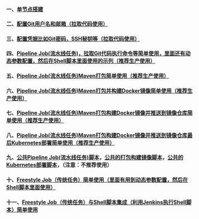 #### 一、[单节点搭建][1]
#### 二、[配置Git用户名和邮箱（拉取代码使用）][2]
#### 三、[配置凭据比如Git密码，SSH秘钥等（拉取代码使用）][3]
#### 四、[Pipeline Job(流水线任务)，拉取Git代码执行命令等简单使用，里面还有动态参数配置，然后在Shell脚本里面使用的示列（推荐生产使用）][9]
#### 五、[Pipeline Job(流水线任务)Maven打包简单使用（推荐生产使用）][4]
#### 六、[Pipeline Job(流水线任务)Maven打包并构建Docker镜像简单使用（推荐生产使用）][5]
#### 七、[Pipeline Job(流水线任务)Maven打包构建Docker镜像并推送到镜像仓库简单使用（推荐生产使用）][6]
#### 八、[Pipeline Job(流水线任务)Maven打包构建Docker镜像并推送到镜像仓库最后Kubernetes部署简单使用（推荐生产使用）][7]
#### 九、[公共Pipeline Job(流水线任务)脚本](https://github.com/firechiang/kubernetes-study/blob/master/jenkins/pipeline/jenkins.pipeline)，[公共的打包构建镜像脚本](https://github.com/firechiang/kubernetes-study/blob/master/jenkins/sh/global-build-image-web.sh)，[公共的Kubernetes部署脚本](https://github.com/firechiang/kubernetes-study/blob/master/jenkins/sh/global-deploy.sh.sh)，（注意：不推荐使用）
#### 十、[Freestyle Job（传统任务）简单使用（里面有用到动态参数配置，然后在Shell脚本里面使用）][8]
#### 十一、[Freestyle Job（传统任务）与Shell脚本集成（利用Jenkins执行Shell脚本）简单使用][10]

[1]: https://github.com/firechiang/kubernetes-study/blob/master/jenkins/docs/install.md
[2]: https://github.com/firechiang/kubernetes-study/blob/master/jenkins/docs/configure-git-account.md
[3]: https://github.com/firechiang/kubernetes-study/blob/master/jenkins/docs/configure-credentials.md
[4]: https://github.com/firechiang/kubernetes-study/blob/master/jenkins/docs/maven-single-project-package.md
[5]: https://github.com/firechiang/kubernetes-study/blob/master/jenkins/docs/maven-single-project-docker.md
[6]: https://github.com/firechiang/kubernetes-study/blob/master/jenkins/docs/maven-single-project-dockerpush.md
[7]: https://github.com/firechiang/kubernetes-study/blob/master/jenkins/docs/maven-single-project-deployment.md
[8]: https://github.com/firechiang/kubernetes-study/blob/master/jenkins/docs/freestyle-job-simple.md
[9]: https://github.com/firechiang/kubernetes-study/blob/master/jenkins/docs/pipeline-job-simple.md
[10]: https://github.com/firechiang/kubernetes-study/blob/master/jenkins/docs/shell-freestyle-job.md


